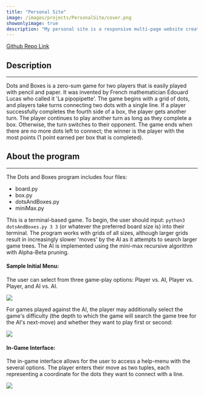 ```yaml
---
title: "Personal Site"
image: /images/projects/PersonalSite/cover.png
showonlyimage: true
description: "My personal site is a responsive multi-page website created with HuGo using HTML, CSS, and the Bulma framework."
---
```

<a class="cat-links" href="https://github.com/paola4/Dots-and-Bots">Github Repo Link</a>
## Description
<hr/>

Dots and Boxes is a zero-sum game for two players that is easily played with pencil and paper. It was invented by French mathematician Édouard Lucas who called it 'La pipopipette'. The game begins with a grid of dots, and players take turns connecting two dots with a single line. If a player successfully completes the fourth side of a box, the player gets another turn. The player continues to play another turn as long as they complete a box. Otherwise, the turn switches to their opponent. The game ends when there are no more dots left to connect; the winner is the player with the most points (1 point earned per box that is completed).

## About the program
<hr/>
The Dots and Boxes program includes four files:

* board.py
* box.py
* dotsAndBoxes.py
* miniMax.py

This is a terminal-based game. To begin, the user should input: `python3 dotsAndBoxes.py 3 3` (or whatever the preferred board size is) into their terminal. The program works with grids of all sizes, although larger grids result in increasingly slower 'moves' by the AI as it attempts to search larger game trees. The AI is implemented using the mini-max recursive algorithm with Alpha-Beta pruning. 

#### Sample Initial Menu:

The user can select from three game-play options: Player vs. AI, Player vs. Player, and AI vs. AI.

<img src="/images/projects/DotsBots/main1.png">  <br/>

For games played against the AI, the player may additionally select the game's difficulty (the depth to which the game will search the game tree for the AI's next-move) and whether they want to play first or second:

<img src="/images/projects/DotsBots/main2.png">    <br/>
  
#### In-Game Interface:
The in-game interface allows for the user to access a help-menu with the several options. The player enters their move as two tuples, each representing a coordinate for the dots they want to connect with a line.

<img src="/images/projects/DotsBots/main3.png">